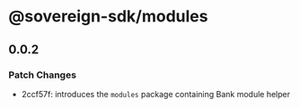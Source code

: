 # @sovereign-sdk/modules

## 0.0.2

### Patch Changes

- 2ccf57f: introduces the `modules` package containing Bank module helper
